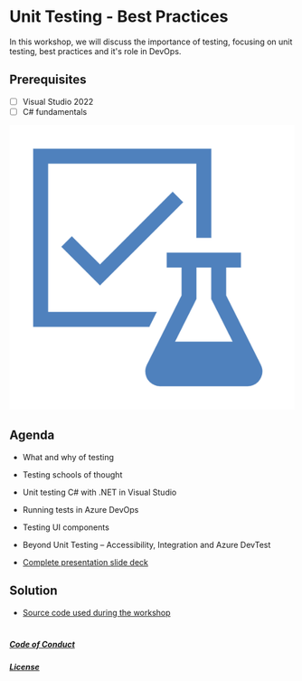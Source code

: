 # Unit Testing - Best Practices

In this workshop, we will discuss the importance of testing, focusing on unit testing, best practices and it's role in DevOps.

## Prerequisites
 
- [ ] Visual Studio 2022
- [ ] C# fundamentals

![image of completed project](./workshop/images/Picture1.png)

## Agenda

- What and why of testing

- Testing schools of thought

- Unit testing C# with .NET in Visual Studio

- Running tests in Azure DevOps

- Testing UI components

- Beyond Unit Testing – Accessibility, Integration and Azure DevTest 

- [Complete presentation slide deck](./workshop/Slides.pdf)

## Solution

- [Source code used during the workshop](/workshop/solution)

#

#####  [Code of Conduct](CODE_OF_CONDUCT.md)

#####  [License](LICENSE.md)


